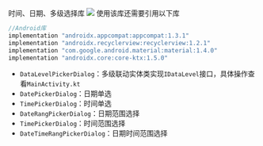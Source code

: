 时间、日期、多级选择库
[![](https://jitpack.io/v/github2136/DialogPicker.svg)](https://jitpack.io/#github2136/DialogPicker)
使用该库还需要引用以下库  

```groovy
//Android库
implementation "androidx.appcompat:appcompat:1.3.1"
implementation "androidx.recyclerview:recyclerview:1.2.1"
implementation "com.google.android.material:material:1.4.0"
implementation "androidx.core:core-ktx:1.5.0"
```

* `DataLevelPickerDialog`：多级联动实体类实现`IDataLevel`接口，具体操作查看`MainActivity.kt`
* `DatePickerDialog`：日期单选
* `TimePickerDialog`：时间单选
* `DateRangPickerDialog`：日期范围选择
* `TimePickerDialog`：时间范围选择
* `DateTimeRangPickerDialog`：日期时间范围选择
